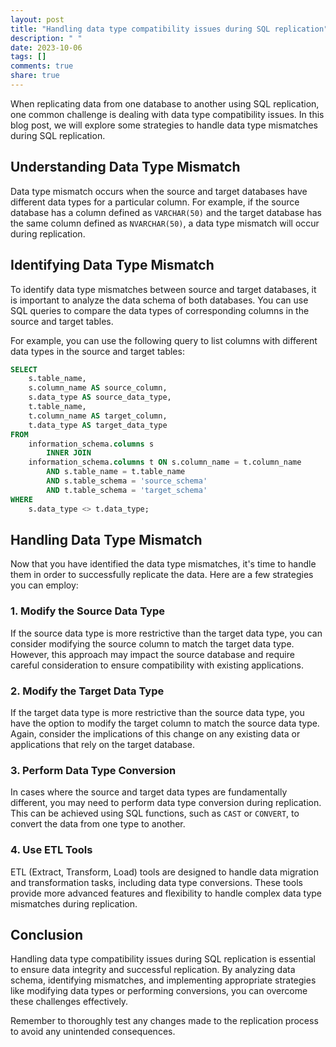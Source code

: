 ```yaml
---
layout: post
title: "Handling data type compatibility issues during SQL replication"
description: " "
date: 2023-10-06
tags: []
comments: true
share: true
---
```


When replicating data from one database to another using SQL replication, one common challenge is dealing with data type compatibility issues. In this blog post, we will explore some strategies to handle data type mismatches during SQL replication.

## Understanding Data Type Mismatch

Data type mismatch occurs when the source and target databases have different data types for a particular column. For example, if the source database has a column defined as `VARCHAR(50)` and the target database has the same column defined as `NVARCHAR(50)`, a data type mismatch will occur during replication.

## Identifying Data Type Mismatch

To identify data type mismatches between source and target databases, it is important to analyze the data schema of both databases. You can use SQL queries to compare the data types of corresponding columns in the source and target tables.

For example, you can use the following query to list columns with different data types in the source and target tables:

```sql
SELECT 
    s.table_name,
    s.column_name AS source_column,
    s.data_type AS source_data_type,
    t.table_name,
    t.column_name AS target_column,
    t.data_type AS target_data_type
FROM
    information_schema.columns s
        INNER JOIN
    information_schema.columns t ON s.column_name = t.column_name
        AND s.table_name = t.table_name
        AND s.table_schema = 'source_schema'
        AND t.table_schema = 'target_schema'
WHERE
    s.data_type <> t.data_type;
```
## Handling Data Type Mismatch

Now that you have identified the data type mismatches, it's time to handle them in order to successfully replicate the data. Here are a few strategies you can employ:

### 1. Modify the Source Data Type
If the source data type is more restrictive than the target data type, you can consider modifying the source column to match the target data type. However, this approach may impact the source database and require careful consideration to ensure compatibility with existing applications.

### 2. Modify the Target Data Type
If the target data type is more restrictive than the source data type, you have the option to modify the target column to match the source data type. Again, consider the implications of this change on any existing data or applications that rely on the target database.

### 3. Perform Data Type Conversion
In cases where the source and target data types are fundamentally different, you may need to perform data type conversion during replication. This can be achieved using SQL functions, such as `CAST` or `CONVERT`, to convert the data from one type to another.

### 4. Use ETL Tools
ETL (Extract, Transform, Load) tools are designed to handle data migration and transformation tasks, including data type conversions. These tools provide more advanced features and flexibility to handle complex data type mismatches during replication.

## Conclusion

Handling data type compatibility issues during SQL replication is essential to ensure data integrity and successful replication. By analyzing data schema, identifying mismatches, and implementing appropriate strategies like modifying data types or performing conversions, you can overcome these challenges effectively.

Remember to thoroughly test any changes made to the replication process to avoid any unintended consequences.